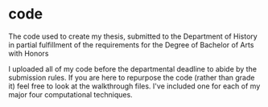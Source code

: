 # code
The code used to create my thesis, submitted to the Department of History in partial fulfillment of the requirements for the Degree of Bachelor of Arts with Honors

I uploaded all of my code before the departmental deadline to abide by the submission rules.
If you are here to repurpose the code (rather than grade it) feel free to look at the walkthrough files.
I've included one for each of my major four computational techniques.
